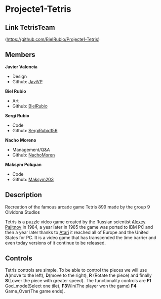 # Projecte1-Tetris

## Link TetrisTeam
  (https://github.com/BielRubio/Projecte1-Tetris)
  
## Members

**Javier Valencia**

* Design
* Github: [JaviVP](https://github.com/JaviVP)

**Biel Rubio**

* Art
* Github: [BielRubio](https://github.com/BielRubio)

**Sergi Rubio**

* Code
* Github: [SergiRubio156](https://github.com/SergiRubio156)

**Nacho Moreno**

* Management/Q&A
* Github: [NachoMoren](https://github.com/NachoMoren)

**Maksym Polupan**

* Code
* Github: [Maksym203](https://github.com/Maksym203)

## Description

Recreation of the famous arcade game Tetris 899 made by the group 9 Olvidona Studios

Tetris is a puzzle video game created by the Russian scientist [Alexey Pajitnov](https://en.wikipedia.org/wiki/Alexey_Pajitnov) in 1984, a year later in 1985 the game was ported to IBM PC and then a year later thanks to [Atari](https://www.atari.com/) it reached all of Europe and the United States for PC. It is a video game that has transcended the time barrier and even today versions of it continue to be released.

## Controls

Tetris controls are simple.
To be able to control the pieces we will use **A**(move to the left), **D**(move to the right), **R** (Rotate the piece) and finally **S**(Lower the piece with greater speed). The functionality controls are **F1** God_mode(Select one tile), **F3**Win(The player won the game) **F4** Game_Over(The game ends).







 
